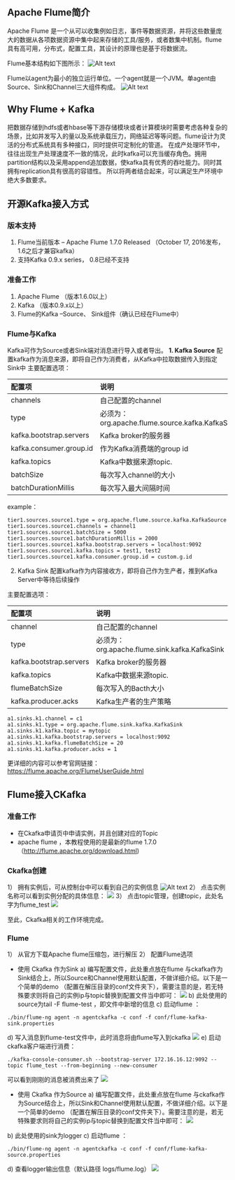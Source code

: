 ## Apache Flume简介
Apache Flume 是一个从可以收集例如日志，事件等数据资源，并将这些数量庞大的数据从各项数据资源中集中起来存储的工具/服务，或者数集中机制。flume具有高可用，分布式，配置工具，其设计的原理也是基于将数据流。
 
 Flume基本结构如下图所示：
![Alt text](http://imgcache.tce.fsphere.cn/static/mc.qcloudimg.com/static/img/291cf61049ab4820c10c05c6f0900850/00.png)

Flume以agent为最小的独立运行单位。一个agent就是一个JVM。单agent由Source、Sink和Channel三大组件构成。
![Alt text](http://imgcache.tce.fsphere.cn/static/mc.qcloudimg.com/static/img/17244b0d3460b838f7b6764db5497c98/11.png)

## Why Flume + Kafka
把数据存储到hdfs或者hbase等下游存储模块或者计算模块时需要考虑各种复杂的场景，比如并发写入的量以及系统承载压力，网络延迟等等问题。flume设计为灵活的分布式系统具有多种接口，同时提供可定制化的管道。
在成产处理环节中，往往出现生产处理速度不一致的情况，此时kafka可以充当缓存角色。拥用partition结构以及采用append追加数据，使kafka具有优秀的吞吐能力。同时其拥有replication具有很高的容错性。
所以将两者结合起来，可以满足生产环境中绝大多数要求。

## 开源Kafka接入方式
### 版本支持
1.	Flume当前版本 – Apache Flume 1.7.0 Released （October 17, 2016发布，1.6之后才兼容kafka）
2.	支持Kafka 0.9.x series， 0.8已经不支持

### 准备工作
1.	Apache Flume （版本1.6.0以上）
2.	Kafka （版本0.9.x以上）
3.	Flume的Kafka –Source、 Sink组件（确认已经在Flume中）
### Flume与Kafka

Kafka可作为Source或者Sink端对消息进行导入或者导出。
**1.	Kafka Source**
配置kafka作为消息来源，即将自己作为消费者，从Kafka中拉取数据传入到指定Sink中
主要配置选项：

| 配置项 |  说明  |  
| :-------- | :--------| 
| channels |   自己配置的channel | 
| type	| 必须为：org.apache.flume.source.kafka.KafkaSource|
| kafka.bootstrap.servers	| Kafka broker的服务器 |
|kafka.consumer.group.id	| 作为Kafka消费端的group id |
|kafka.topics	| Kafka中数据来源topic.|
|batchSize	| 每次写入channel的大小|
|batchDurationMillis	 | 每次写入最大间隔时间|

example：

```
tier1.sources.source1.type = org.apache.flume.source.kafka.KafkaSource 
tier1.sources.source1.channels = channel1
tier1.sources.source1.batchSize = 5000
tier1.sources.source1.batchDurationMillis = 2000
tier1.sources.source1.kafka.bootstrap.servers = localhost:9092
tier1.sources.source1.kafka.topics = test1, test2
tier1.sources.source1.kafka.consumer.group.id = custom.g.id
```

2.	Kafka Sink
配置kafka作为内容接收方，即将自己作为生产者，推到Kafka Server中等待后续操作

主要配置选项：

| 配置项 |  说明  |  
| :-------- | :--------| 
| channel |   自己配置的channel | 
| type	| 必须为：org.apache.flume.sink.kafka.KafkaSink |
| kafka.bootstrap.servers	| Kafka broker的服务器 |
|kafka.topics	| Kafka中数据来源topic.|
|flumeBatchSize	| 每次写入的Bacth大小 |
|kafka.producer.acks	 | 	Kafka生产者的生产策略 |

```
a1.sinks.k1.channel = c1
a1.sinks.k1.type = org.apache.flume.sink.kafka.KafkaSink
a1.sinks.k1.kafka.topic = mytopic
a1.sinks.k1.kafka.bootstrap.servers = localhost:9092
a1.sinks.k1.kafka.flumeBatchSize = 20
a1.sinks.k1.kafka.producer.acks = 1
```

更详细的内容可以参考官网链接：
https://flume.apache.org/FlumeUserGuide.html

## Flume接入CKafka

### 准备工作
- 在Ckafka申请页中申请实例，并且创建对应的Topic
- apache flume ，本教程使用的是最新的flume 1.7.0 （http://flume.apache.org/download.html)

### Ckafka创建
1）	拥有实例后，可从控制台中可以看到自己的实例信息
 ![Alt text](http://imgcache.tce.fsphere.cn/static/mc.qcloudimg.com/static/img/67f19ef17a73e768fba188d58ae08f9a/22.png)
2）	点击实例名称可以看到实例分配的具体信息：
![](http://imgcache.tce.fsphere.cn/static/mc.qcloudimg.com/static/img/3841d4eb19ad992d35e60196b38498ce/33.png)
3）	点击topic管理，创建topic，此处名字为flume_test
 ![](http://imgcache.tce.fsphere.cn/static/mc.qcloudimg.com/static/img/9f069263c59539be5dcf845bba0b0455/44.png)

至此，Ckafka相关的工作环境完成。

### Flume
1）	从官方下载Apache flume压缩包，进行解压
2）	配置Flume选项
- 使用 Ckafka 作为Sink
a)	编写配置文件，此处重点放在flume 与ckafka作为Sink结合上，所以Source和Channel使用默认配置，不做详细介绍。以下是一个简单的demo （配置在解压目录的conf文件夹下），需要注意的是，若无特殊要求则将自己的实例ip与topic替换到配置文件当中即可：
 ![](http://imgcache.tce.fsphere.cn/static/mc.qcloudimg.com/static/img/daf5063d3c2c74eddb93f729eb6feb5b/55.png)
b)	此处使用的source为tail -F flume-test ，即文件中新增的信息
c)	启动flume ：
```
./bin/flume-ng agent -n agentckafka -c conf -f conf/flume-kafka-sink.properties
```
d)	写入消息到flume-test文件中，此时消息将由flume写入到ckafka
![](http://imgcache.tce.fsphere.cn/static/mc.qcloudimg.com/static/img/c9dc1f539e00f21fca1ead546f4e007e/66.png)
e)	启动ckafka客户端进行消费：
```
./kafka-console-consumer.sh --bootstrap-server 172.16.16.12:9092 --topic flume_test --from-beginning --new-consumer
```
可以看到刚刚的消息被消费出来了
 ![](http://imgcache.tce.fsphere.cn/static/mc.qcloudimg.com/static/img/ee394af9d8280bfef988d71ccc30f805/77.png)

- 使用 Ckafka 作为Source
a)	编写配置文件，此处重点放在flume 与ckafka作为Source结合上，所以Sink和Channel使用默认配置，不做详细介绍。以下是一个简单的demo （配置在解压目录的conf文件夹下）。需要注意的是，若无特殊要求则将自己的实例ip与topic替换到配置文件当中即可：
 ![](http://imgcache.tce.fsphere.cn/static/mc.qcloudimg.com/static/img/18e5d3b3a533ef8e385e18301cc08961/88.png)

b)	此处使用的sink为logger
c)	启动flume ：
```
./bin/flume-ng agent -n agentckafka -c conf -f conf/flume-kafka-source.properties
```
d)	查看logger输出信息（默认路径 logs/flume.log）
![](http://imgcache.tce.fsphere.cn/static/mc.qcloudimg.com/static/img/d6b51f8de1a063e51171b2996764f40d/99.png)
 

